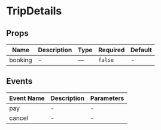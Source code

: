 # TripDetails

## Props

<!-- @vuese:TripDetails:props:start -->
|Name|Description|Type|Required|Default|
|---|---|---|---|---|
|booking|-|—|`false`|-|

<!-- @vuese:TripDetails:props:end -->


## Events

<!-- @vuese:TripDetails:events:start -->
|Event Name|Description|Parameters|
|---|---|---|
|pay|-|-|
|cancel|-|-|

<!-- @vuese:TripDetails:events:end -->


